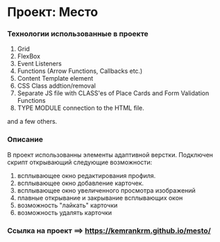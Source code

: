 # Проект: Место

### Технологии использованные в проекте
1. Grid
2. FlexBox
3. Event Listeners
4. Functions (Arrow Functions, Callbacks etc.)
5. Content Template element
6. CSS Class addtion/removal
7. Separate JS file with CLASS'es of Place Cards and Form Validation Functions
8. TYPE MODULE connection to the HTML file.

and a few others. 

### Описание
В проект использованны элементы адаптивной верстки. Подключен скрипт открывающий следующие возможности:
1. всплывающее окно редактирования профиля.
2. всплывающее окно добавление карточек.
3. всплывающее окно увеличенного просмотра изображений
4. плавные открывание и закрывание всплывающих окон
5. возможность "лайкать" карточки
6. возможность удалять карточки

### Ссылка на проект ==> https://kemrankrm.github.io/mesto/
